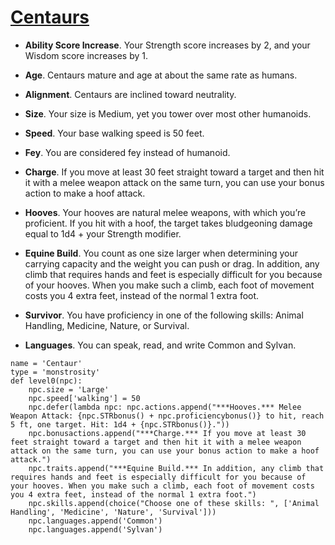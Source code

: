 # [Centaurs](../Creatures/Centaur.md)

* **Ability Score Increase**. Your Strength score increases by 2, and your Wisdom score increases by 1.

* **Age**. Centaurs mature and age at about the same rate as humans.

* **Alignment**. Centaurs are inclined toward neutrality.

* **Size**. Your size is Medium, yet you tower over most other humanoids.

* **Speed**. Your base walking speed is 50 feet.

* **Fey**. You are considered fey instead of humanoid.

* **Charge**. If you move at least 30 feet straight toward a target and then hit it with a melee weapon attack on the same turn, you can use your bonus action to make a hoof attack.

* **Hooves**. Your hooves are natural melee weapons, with which you’re proficient. If you hit with a hoof, the target takes bludgeoning damage equal to 1d4 + your Strength modifier.

* **Equine Build**. You count as one size larger when determining your carrying capacity and the weight you can push or drag. In addition, any climb that requires hands and feet is especially difficult for you because of your hooves. When you make such a climb, each foot of movement costs you 4 extra feet, instead of the normal 1 extra foot.

* **Survivor**. You have proficiency in one of the following skills: Animal Handling, Medicine, Nature, or Survival.

* **Languages**. You can speak, read, and write Common and Sylvan.

```
name = 'Centaur'
type = 'monstrosity'
def level0(npc):
    npc.size = 'Large'
    npc.speed['walking'] = 50
    npc.defer(lambda npc: npc.actions.append("***Hooves.*** Melee Weapon Attack: {npc.STRbonus() + npc.proficiencybonus()} to hit, reach 5 ft, one target. Hit: 1d4 + {npc.STRbonus()}."))
    npc.bonusactions.append("***Charge.*** If you move at least 30 feet straight toward a target and then hit it with a melee weapon attack on the same turn, you can use your bonus action to make a hoof attack.")
    npc.traits.append("***Equine Build.*** In addition, any climb that requires hands and feet is especially difficult for you because of your hooves. When you make such a climb, each foot of movement costs you 4 extra feet, instead of the normal 1 extra foot.")
    npc.skills.append(choice("Choose one of these skills: ", ['Animal Handling', 'Medicine', 'Nature', 'Survival']))
    npc.languages.append('Common')
    npc.languages.append('Sylvan')
```
